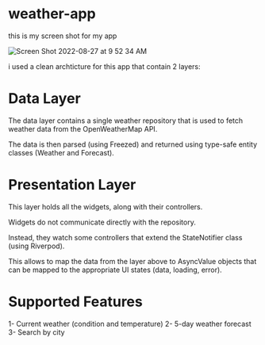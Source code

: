 # weather-app
this is my screen shot for my app 

![Screen Shot 2022-08-27 at 9 52 34 AM](https://user-images.githubusercontent.com/26325414/187028729-88273174-674a-4b22-b443-a643a126673f.png)


i used a clean archticture for this app that contain 2 layers:

# Data Layer

The data layer contains a single weather repository that is used to fetch weather data from the OpenWeatherMap API.

The data is then parsed (using Freezed) and returned using type-safe entity classes (Weather and Forecast).

# Presentation Layer

This layer holds all the widgets, along with their controllers.

Widgets do not communicate directly with the repository.

Instead, they watch some controllers that extend the StateNotifier class (using Riverpod).

This allows to map the data from the layer above to AsyncValue objects that can be mapped to the appropriate UI states (data, loading, error).

# Supported Features

 1- Current weather (condition and temperature) 
 2- 5-day weather forecast 
 3- Search by city 
